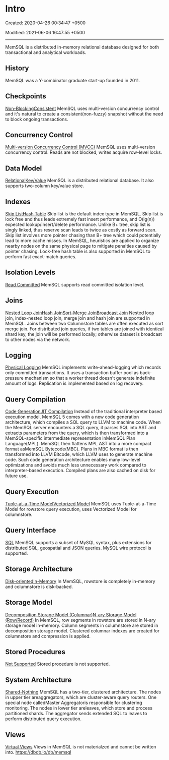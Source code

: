 # Intro

Created: 2020-04-26 00:34:47 +0500

Modified: 2021-06-06 16:47:55 +0500

---

MemSQL is a distributed in-memory relational database designed for both transactional and analytical workloads.

## History

MemSQL was a Y-combinator graduate start-up founded in 2011.

## Checkpoints

[Non-Blocking](https://dbdb.io/browse?checkpoints=non-blocking)[Consistent](https://dbdb.io/browse?checkpoints=consistent)
MemSQL uses multi-version concurrency control and it's natural to create a consistent(non-fuzzy) snapshot without the need to block ongoing transactions.

## Concurrency Control

[Multi-version Concurrency Control (MVCC)](https://dbdb.io/browse?concurrency-control=multi-version-concurrency-control-mvcc)
MemSQL uses multi-version concurrency control. Reads are not blocked, writes acquire row-level locks.

## Data Model

[Relational](https://dbdb.io/browse?data-model=relational)[Key/Value](https://dbdb.io/browse?data-model=keyvalue)
MemSQL is a distributed relational database. It also supports two-column key/value store.

## Indexes

[Skip List](https://dbdb.io/browse?indexes=skip-list)[Hash Table](https://dbdb.io/browse?indexes=hash-table)
Skip list is the default index type in MemSQL. Skip list is lock free and thus leads extremely fast insert performance, and O(lg(n)) expected lookup/insert/delete performance. Unlike B+ tree, skip list is singly linked, thus reserve scan leads to twice as costly as forward scan. Skip list involves more pointer chasing than B+ tree which could potentially lead to more cache misses. In MemSQL, heuristics are applied to organize nearby nodes on the same physical page to mitigate penalties caused by pointer chasing. Lock-free hash table is also supported in MemSQL to perform fast exact-match queries.

## Isolation Levels

[Read Committed](https://dbdb.io/browse?isolation-levels=read-committed)
MemSQL supports read committed isolation level.

## Joins

[Nested Loop Join](https://dbdb.io/browse?joins=nested-loop-join)[Hash Join](https://dbdb.io/browse?joins=hash-join)[Sort-Merge Join](https://dbdb.io/browse?joins=sort-merge-join)[Broadcast Join](https://dbdb.io/browse?joins=broadcast-join)
Nested loop join, index-nested loop join, merge join and hash join are supported in MemSQL. Joins between two Columnstore tables are often executed as sort merge join. For distributed join queries, if two tables are joined with identical shard key, the join will be performed locally; otherwise dataset is broadcast to other nodes via the network.

## Logging

[Physical Logging](https://dbdb.io/browse?logging=physical-logging)
MemSQL implements write-ahead-logging which records only committed transactions. It uses a transaction buffer pool as back-pressure mechanism so that a worker thread doesn't generate indefinite amount of logs. Replication is implemented based on log recovery.

## Query Compilation

[Code Generation](https://dbdb.io/browse?query-compilation=code-generation)[JIT Compilation](https://dbdb.io/browse?query-compilation=jit-compilation)
Instead of the traditional interpreter based execution model, MemSQL 5 comes with a new code generation architecture, which compiles a SQL query to LLVM to machine code. When the MemSQL server encounters a SQL query, it parses SQL into AST and extracts parameters from the query, which is then transformed into a MemSQL-specific intermediate representation inMemSQL Plan Language(MPL). MemSQL then flattens MPL AST into a more compact format asMemSQL Bytecode(MBC). Plans in MBC format is then transformed into LLVM Bitcode, which LLVM uses to generate machine code. Such code generation architecture enables many low-level optimizations and avoids much less unnecessary work compared to interpreter-based execution. Compiled plans are also cached on disk for future use.

## Query Execution

[Tuple-at-a-Time Model](https://dbdb.io/browse?query-execution=tuple-at-a-time-model)[Vectorized Model](https://dbdb.io/browse?query-execution=vectorized-model)
MemSQL uses Tuple-at-a-Time Model for rowstore query execution, uses Vectorized Model for columnstore.

## Query Interface

[SQL](https://dbdb.io/browse?query-interface=sql)
MemSQL supports a subset of MySQL syntax, plus extensions for distributed SQL, geospatial and JSON queries. MySQL wire protocol is supported.

## Storage Architecture

[Disk-oriented](https://dbdb.io/browse?storage-architecture=disk-oriented)[In-Memory](https://dbdb.io/browse?storage-architecture=in-memory)
In MemSQL, rowstore is completely in-memory and columnstore is disk-backed.

## Storage Model

[Decomposition Storage Model (Columnar)](https://dbdb.io/browse?storage-model=decomposition-storage-model-columnar)[N-ary Storage Model (Row/Record)](https://dbdb.io/browse?storage-model=n-ary-storage-model-rowrecord)
In MemSQL, row segments in rowstore are stored in N-ary storage model in-memory. Column segments in columnstore are stored in decomposition storage model. Clustered columnar indexes are created for columnstore and compression is applied.

## Stored Procedures

[Not Supported](https://dbdb.io/browse?stored-procedures=not-supported)
Stored procedure is not supported.

## System Architecture

[Shared-Nothing](https://dbdb.io/browse?system-architecture=shared-nothing)
MemSQL has a two-tier, clustered architecture. The nodes in upper tier areaggregators, which are cluster-aware query routers. One special node calledMaster Aggregatoris responsible for clustering monitoring. The nodes in lower tier areleaves, which store and process partitioned shards. The aggregator sends extended SQL to leaves to perform distributed query execution.

## Views

[Virtual Views](https://dbdb.io/browse?views=virtual-views)
Views in MemSQL is not materialzed and cannot be written into.
<https://dbdb.io/db/memsql>
